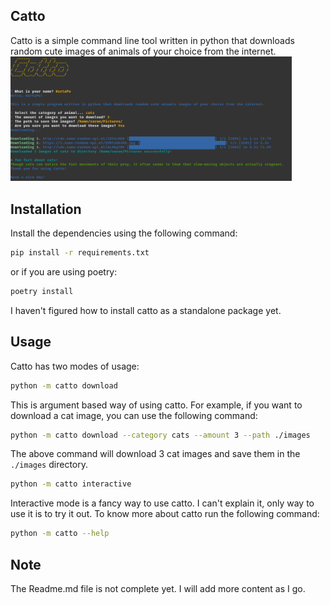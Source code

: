 ## Catto
Catto is a simple command line tool written in python that downloads random cute images of animals of your choice from the internet.
<img src="./gallery/catto_output.png" width=450px></img>

## Installation
Install the dependencies using the following command:
```bash
pip install -r requirements.txt
```
or if you are using poetry:
```bash
poetry install
```
I haven't figured how to install catto as a standalone package yet.

## Usage
Catto has two modes of usage:
```bash
python -m catto download
```
This is argument based way of using catto.
For example, if you want to download a cat image, you can use the following command:
```bash
python -m catto download --category cats --amount 3 --path ./images
```
The above command will download 3 cat images and save them in the `./images` directory.

```bash
python -m catto interactive
```
Interactive mode is a fancy way to use catto. I can't explain it, only way to use it is to try it out.
To know more about catto run the following command:
```bash
python -m catto --help
```

## Note
The Readme.md file is not complete yet. I will add more content as I go.
